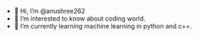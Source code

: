 - 👋 Hi, I’m @anushree262
- 👀 I’m interested to know about coding world.
- 🌱 I’m currently learning machine learning in python and c++.
  

<!---
anushree262/anushree262 is a ✨ special ✨ repository because its `README.md` (this file) appears on your GitHub profile.
You can click the Preview link to take a look at your changes.
--->
